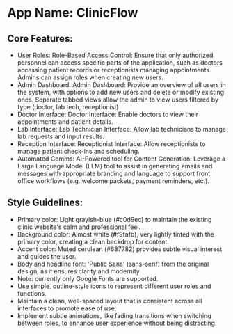 # **App Name**: ClinicFlow

## Core Features:

- User Roles: Role-Based Access Control: Ensure that only authorized personnel can access specific parts of the application, such as doctors accessing patient records or receptionists managing appointments. Admins can assign roles when creating new users.
- Admin Dashboard: Admin Dashboard:  Provide an overview of all users in the system, with options to add new users and delete or modify existing ones.  Separate tabbed views allow the admin to view users filtered by type (doctor, lab tech, receptionist)
- Doctor Interface: Doctor Interface: Enable doctors to view their appointments and patient details.
- Lab Interface: Lab Technician Interface: Allow lab technicians to manage lab requests and input results.
- Reception Interface: Receptionist Interface: Allow receptionists to manage patient check-ins and scheduling.
- Automated Comms: AI-Powered tool for Content Generation: Leverage a Large Language Model (LLM) tool to assist in generating emails and messages with appropriate branding and language to support front office workflows (e.g. welcome packets, payment reminders, etc.).

## Style Guidelines:

- Primary color: Light grayish-blue (#c0d9ec) to maintain the existing clinic website's calm and professional feel.
- Background color: Almost white (#f9fafb), very lightly tinted with the primary color, creating a clean backdrop for content.
- Accent color: Muted cerulean (#687782) provides subtle visual interest and guides the user.
- Body and headline font: 'Public Sans' (sans-serif) from the original design, as it ensures clarity and modernity.
- Note: currently only Google Fonts are supported.
- Use simple, outline-style icons to represent different user roles and functions.
- Maintain a clean, well-spaced layout that is consistent across all interfaces to promote ease of use.
- Implement subtle animations, like fading transitions when switching between roles, to enhance user experience without being distracting.